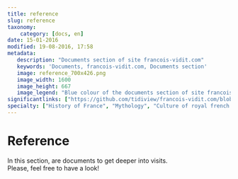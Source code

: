 ```yaml
---
title: reference
slug: reference
taxonomy:
    category: [docs, en]
date: 15-01-2016
modified: 19-08-2016, 17:58
metadata:
   description: "Documents section of site francois-vidit.com"
   keywords: 'Documents, francois-vidit.com, Documents section'
   image: reference_700x426.png
   image_width: 1600
   image_height: 667
   image_legend: "Blue colour of the documents section of site francois-vidit.com"
significantlinks: ["https://github.com/tidiview/francois-vidit.com/blob/develop/user/sites/docs/pages/01.reference/chapter.en.md"]
specialty: ["History of France", "Mythology", "Culture of royal french court", "Litterature of the Roman Empire", "Roman Imperial Litterature"]
---
```


# Reference

In this section, are documents to get deeper into visits.  
Please, feel free to have a look!